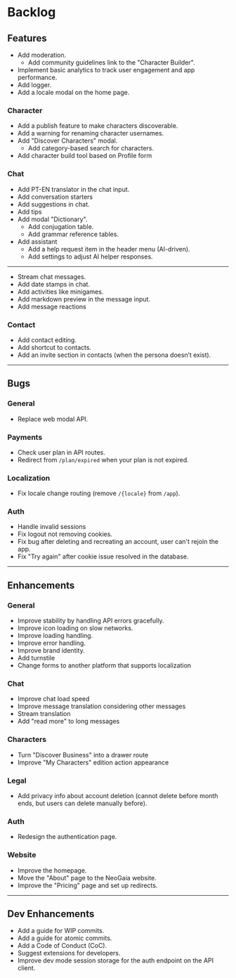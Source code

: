# Backlog

Features
---

- Add moderation.
  - Add community guidelines link to the "Character Builder".
- Implement basic analytics to track user engagement and app performance.
- Add logger.
- Add a locale modal on the home page.

### Character
- Add a publish feature to make characters discoverable.
- Add a warning for renaming character usernames.
- Add "Discover Characters" modal.
  - Add category-based search for characters.
- Add character build tool based on Profile form

### Chat
- Add PT-EN translator in the chat input.
- Add conversation starters
- Add suggestions in chat.
- Add tips
- Add modal "Dictionary".
  - Add conjugation table.
  - Add grammar reference tables.
- Add assistant
  - Add a help request item in the header menu (AI-driven).
  - Add settings to adjust AI helper responses.
- ---
- Stream chat messages.
- Add date stamps in chat.
- Add activities like minigames.
- Add markdown preview in the message input.
- Add message reactions

### Contact
- Add contact editing.
- Add shortcut to contacts.
- Add an invite section in contacts (when the persona doesn’t exist).

---
Bugs
---

### General
- Replace web modal API.

### Payments
- Check user plan in API routes.
- Redirect from `/plan/expired` when your plan is not expired.

### Localization
- Fix locale change routing (remove `/{locale}` from `/app`).

### Auth
- Handle invalid sessions
- Fix logout not removing cookies.
- Fix bug after deleting and recreating an account, user can't rejoin the app.
- Fix "Try again" after cookie issue resolved in the database.

---
Enhancements
---

### General
- Improve stability by handling API errors gracefully.
- Improve icon loading on slow networks.
- Improve loading handling.
- Improve error handling.
- Improve brand identity.
- Add turnstile
- Change forms to another platform that supports localization

### Chat
- Improve chat load speed
- Improve message translation considering other messages
- Stream translation
- Add "read more" to long messages

### Characters
- Turn "Discover Business" into a drawer route
- Improve "My Characters" edition action appearance

### Legal
- Add privacy info about account deletion (cannot delete before month ends, but users can delete manually before).

### Auth
- Redesign the authentication page.

### Website
- Improve the homepage.
- Move the "About" page to the NeoGaia website.
- Improve the "Pricing" page and set up redirects.

---
Dev Enhancements
---

- Add a guide for WIP commits.
- Add a guide for atomic commits.
- Add a Code of Conduct (CoC).
- Suggest extensions for developers.
- Improve dev mode session storage for the auth endpoint on the API client.

